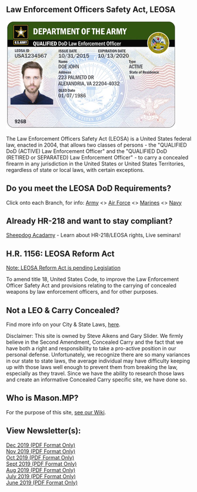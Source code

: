 ## Law Enforcement Officers Safety Act, LEOSA
<link rel="shortcut icon" type="image/x-icon" href="favicon.ico" />

<img src="army.png">
<!-- <img src="army.png"> -->

The Law Enforcement Officers Safety Act (LEOSA) is a United States federal law, enacted in 2004, that allows two classes of persons - the "QUALIFIED DoD (ACTIVE) Law Enforcement Officer" and the "QUALIFIED DoD (RETIRED or SEPARATED) Law Enforcement Officer" - to carry a concealed firearm in any jurisdiction in the United States or United States Territories, regardless of state or local laws, with certain exceptions.

## Do you meet the LEOSA DoD Requirements?
Click onto each Branch, for info: <a href="https://leosaarmy.com/" target="_blank">Army</a> <> <a href="https://leosaairforce.com/" target="_blank">Air Force</a> <> <a href="https://www.hqmc.marines.mil/ppo/Units/Security-Division-PS/Law-Enforcement-Corrections-PSL/LEOSA/" target="_blank">Marines</a> <> <a href="https://leosanavy.com/" target="_blank">Navy</a>

## Already HR-218 and want to stay compliant?

<a href="https://www.sheepdogacademy.com/" target="_blank">Sheepdog Acadamy</a> - Learn about HR-218/LEOSA rights, Live seminars!

## H.R. 1156: LEOSA Reform Act

<a href="https://www.govtrack.us/congress/bills/116/hr1156" target="_blank">Note: LEOSA Reform Act is pending Legislation</a>

To amend title 18, United States Code, to improve the Law Enforcement Officer Safety Act and provisions relating to the carrying of concealed weapons by law enforcement officers, and for other purposes.

<!-- <img src="warning.jpg"> -->

## Not a LEO & Carry Concealed?

Find more info on your City & State Laws, <a href="http://www.handgunlaw.us/" target="_blank">here</a>.

Disclaimer: This site is owned by Steve Aikens and Gary Slider. We firmly believe in the Second Amendment, Concealed Carry and the fact that we have both a right and responsibility to take a pro-active position in our personal defense. Unfortunately, we recognize there are so many variances in our state to state laws, the average individual may have difficulty keeping up with those laws well enough to prevent them from breaking the law, especially as they travel. Since we have the ability to research those laws and create an informative Concealed Carry specific site, we have done so.

## Who is Mason.MP?
For the purpose of this site, <a href="https://github.com/masoncloud/Mason.MP/wiki/" target="_blank">see our Wiki</a>.

## View Newsletter(s):
<a href="https://github.com/masoncloud/Mason.MP/blob/master/Dec_2019.pdf" target="_blank">Dec 2019 (PDF Format Only)</a><br>
<a href="https://github.com/masoncloud/Mason.MP/blob/master/Nov_2019.pdf" target="_blank">Nov 2019 (PDF Format Only)</a><br>
<a href="https://github.com/masoncloud/Mason.MP/blob/master/Oct_2019.pdf" target="_blank">Oct 2019 (PDF Format Only)</a><br>
<a href="https://github.com/masoncloud/Mason.MP/blob/master/Sept_2019.pdf" target="_blank">Sept 2019 (PDF Format Only)</a><br>
<a href="https://github.com/masoncloud/Mason.MP/blob/master/Aug_2019.pdf" target="_blank">Aug 2019 (PDF Format Only)</a><br>
<a href="https://github.com/masoncloud/Mason.MP/blob/master/July_2019.pdf" target="_blank">July 2019 (PDF Format Only)</a><br>
<a href="https://github.com/masoncloud/Mason.MP/blob/master/June_2019.pdf" target="_blank">June 2019 (PDF Format Only)</a>
